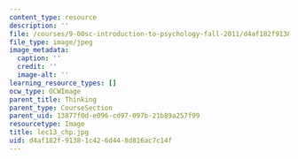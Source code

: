```yaml
---
content_type: resource
description: ''
file: /courses/9-00sc-introduction-to-psychology-fall-2011/d4af182f91381c426d448d816ac7c14f_lec13_chp.jpg
file_type: image/jpeg
image_metadata:
  caption: ''
  credit: ''
  image-alt: ''
learning_resource_types: []
ocw_type: OCWImage
parent_title: Thinking
parent_type: CourseSection
parent_uid: 13877f0d-e096-cd97-097b-21b89a257f99
resourcetype: Image
title: lec13_chp.jpg
uid: d4af182f-9138-1c42-6d44-8d816ac7c14f
---
```

